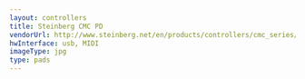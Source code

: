 ```yaml
---
layout: controllers
title: Steinberg CMC PD
vendorUrl: http://www.steinberg.net/en/products/controllers/cmc_series/models/cmc_pd.html
hwInterface: usb, MIDI
imageType: jpg
type: pads
---
```


